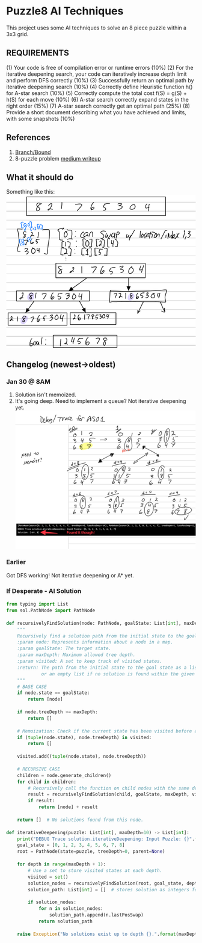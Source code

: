 # Puzzle8 AI Techniques
This project uses some AI techniques to solve an 8 piece puzzle within a 3x3 grid.

## REQUIREMENTS
(1) Your code is free of compilation error or runtime errors (10%)
(2) For the iterative deepening search, your code can iteratively increase depth limit and
perform DFS correctly (10%)
(3) Successfully return an optimal path by iterative deepening search (10%)
(4) Correctly define Heuristic function h() for A-star search (10%)
(5) Correctly compute the total cost f(S) = g(S) + h(S) for each move (10%)
(6) A-star search correctly expand states in the right order (15%)
(7) A-star search correctly get an optimal path (25%)
(8) Provide a short document describing what you have achieved and limits, with some
snapshots (10%)

## References
1. [Branch/Bound](https://www.geeksforgeeks.org/8-puzzle-problem-using-branch-and-bound/)
2. 8-puzzle problem [medium writeup](https://medium.com/@dpthegrey/8-puzzle-problem-2ec7d832b6db)

## What it should do
Something like this:
![sol](treeDemoToFindSolution.png)

## Changelog (newest->oldest)

### Jan 30 \@ 8AM 
1. Solution isn't memoized.
2. It's going deep. Need to implement a queue? Not iterative deepening yet.
![that](TheseStinkToDebug.png)

### Earlier
Got DFS working! Not iterative deepening or A* yet.

 
### If Desperate - AI Solution
```python
from typing import List
from sol.PathNode import PathNode

def recursivelyFindSolution(node: PathNode, goalState: List[int], maxDepth: int = 10, visited=set()) -> List[PathNode]:
    """
    Recursively find a solution path from the initial state to the goal state.
    :param node: Represents information about a node in a map.
    :param goalState: The target state.
    :param maxDepth: Maximum allowed tree depth.
    :param visited: A set to keep track of visited states.
    :return: The path from the initial state to the goal state as a list of PathNode objects,
             or an empty list if no solution is found within the given depth.
    """
    # BASE CASE
    if node.state == goalState:
        return [node]

    if node.treeDepth >= maxDepth:
        return []

    # Memoization: Check if the current state has been visited before at the same or lower depth.
    if (tuple(node.state), node.treeDepth) in visited:
        return []

    visited.add((tuple(node.state), node.treeDepth))

    # RECURSIVE CASE
    children = node.generate_children()
    for child in children:
        # Recursively call the function on child nodes with the same depth limit.
        result = recursivelyFindSolution(child, goalState, maxDepth, visited)
        if result:
            return [node] + result

    return []  # No solutions found from this node.

def iterativeDeepening(puzzle: List[int], maxDepth=10) -> List[int]:
    print("DEBUG Trace solution.iterativeDeepening: Input Puzzle: {}".format(puzzle))
    goal_state = [0, 1, 2, 3, 4, 5, 6, 7, 8]
    root = PathNode(state=puzzle, treeDepth=0, parent=None)

    for depth in range(maxDepth + 1):
        # Use a set to store visited states at each depth.
        visited = set()
        solution_nodes = recursivelyFindSolution(root, goal_state, depth, visited)
        solution_path: List[int] = []  # stores solution as integers for assignment output.

        if solution_nodes:
            for n in solution_nodes:
                solution_path.append(n.lastPosSwap)
            return solution_path

    raise Exception("No solutions exist up to depth {}.".format(maxDepth))
```